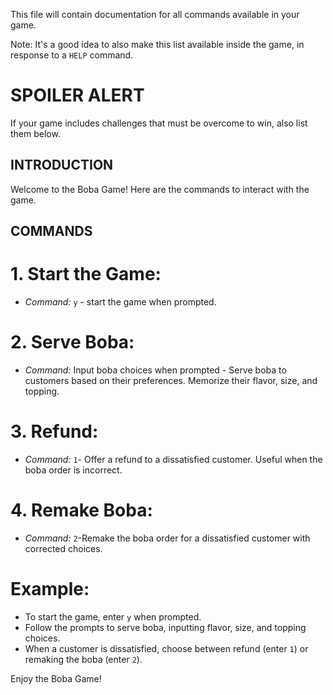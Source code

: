 This file will contain documentation for all commands available in your game.

Note:  It's a good idea to also make this list available inside the game, in response to a `HELP` command.

# SPOILER ALERT

If your game includes challenges that must be overcome to win, also list them below.


## INTRODUCTION
Welcome to the Boba Game! Here are the commands to interact with the game.

## COMMANDS

# 1. Start the Game:
- *Command:* `y` - start the game when prompted.

# 2. Serve Boba:
- *Command:* Input boba choices when prompted - Serve boba to customers based on their preferences. Memorize their flavor, size, and topping.

# 3. Refund:
- *Command:* `1`- Offer a refund to a dissatisfied customer. Useful when the boba order is incorrect.

# 4. Remake Boba:
- *Command:* `2`-Remake the boba order for a dissatisfied customer with corrected choices.

# Example:
- To start the game, enter `y` when prompted.
- Follow the prompts to serve boba, inputting flavor, size, and topping choices.
- When a customer is dissatisfied, choose between refund (enter `1`) or remaking the boba (enter `2`).

Enjoy the Boba Game!
